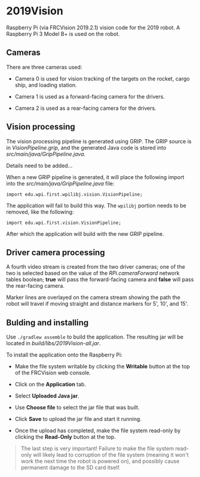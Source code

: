 # 2019Vision
Raspberry Pi (via FRCVision 2019.2.1) vision code for the 2019 robot.  A
Raspberry Pi 3 Model B+ is used on the robot.

## Cameras
There are three cameras used:

- Camera 0 is used for vision tracking of the targets on the rocket, cargo
  ship, and loading station.

- Camera 1 is used as a forward-facing camera for the drivers.

- Camera 2 is used as a rear-facing camera for the drivers.

## Vision processing
The vision processing pipeline is generated using GRIP.  The GRIP source is in
_VisionPipeline.grip_, and the generated Java code is stored into
_src/main/java/GripPipeline.java_.

Details need to be added...

When a new GRIP pipeline is generated, it will place the following import into
the _src/main/java/GripPipeline.java_ file:

`import edu.wpi.first.wpilibj.vision.VisionPipeline;`

The application will fail to build this way.  The `wpilibj` portion needs to be
removed, like the following:

`import edu.wpi.first.vision.VisionPipeline;`

After which the application will build with the new GRIP pipeline.

## Driver camera processing
A fourth video stream is created from the two driver cameras; one of the two is
selected based on the value of the _RPi.cameraForward_ network tables boolean;
__true__ will pass the forward-facing camera and __false__ will pass the
rear-facing camera.

Marker lines are overlayed on the camera stream showing the path the robot will
travel if moving straight and distance markers for 5', 10', and 15'.

## Bulding and installing
Use `./gradlew assemble` to build the application.  The resulting jar will
be located in _build/libs/2019Vision-all.jar_.

To install the application onto the Raspberry Pi:

- Make the file system writable by clicking the __Writable__ button at the top
  of the FRCVision web console.

- Click on the __Application__ tab.

- Select __Uploaded Java jar__.

- Use __Choose file__ to select the jar file that was built.

- Click __Save__ to upload the jar file and start it running.

- Once the upload has completed, make the file system read-only by clicking the
  __Read-Only__ button at the top.

> The last step is very important!  Failure to make the file system read-only
> will likely lead to corruption of the file system (meaning it won't work the
> next time the robot is powered on), and possibly cause permanent damage to
> the SD card itself.
